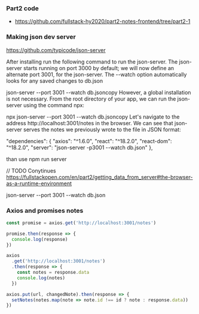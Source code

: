 ### Part2 code 

- https://github.com/fullstack-hy2020/part2-notes-frontend/tree/part2-1 

### Making json dev server 

https://github.com/typicode/json-server

After installing run the following command to run the json-server. The json-server starts running on port 3000 by default; we will now define an alternate port 3001, for the json-server. The --watch option automatically looks for any saved changes to db.json

json-server --port 3001 --watch db.jsoncopy
However, a global installation is not necessary. From the root directory of your app, we can run the json-server using the command npx:

npx json-server --port 3001 --watch db.jsoncopy
Let's navigate to the address http://localhost:3001/notes in the browser. We can see that json-server serves the notes we previously wrote to the file in JSON format:

  "dependencies": {
    "axios": "^1.6.0",
    "react": "^18.2.0",
    "react-dom": "^18.2.0",
    "server": "json-server -p3001 --watch db.json"
  },
  
  than use npm run server

// TODO Conytinues https://fullstackopen.com/en/part2/getting_data_from_server#the-browser-as-a-runtime-environment

json-server --port 3001 --watch db.json


### Axios and promises notes

```js
const promise = axios.get('http://localhost:3001/notes')

promise.then(response => {
  console.log(response)
})
```

<!-- get methor -->
```js
axios
  .get('http://localhost:3001/notes')
  .then(response => {
    const notes = response.data
    console.log(notes)
  })
```

<!-- put method -->
```js
axios.put(url, changedNote).then(response => {
  setNotes(notes.map(note => note.id !== id ? note : response.data))
})
```


<!-- ostal 
https://developer.mozilla.org/en-US/docs/Web/CSS/CSS_Selectors

 -->